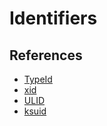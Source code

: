 # Identifiers

## References

* [TypeId](https://github.com/jetpack-io/typeid)
* [xid](https://github.com/rs/xid)
* [ULID](https://github.com/ulid)
* [ksuid](https://github.com/segmentio/ksuid)
